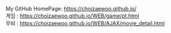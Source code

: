 My GitHub HomePage: https://choizaewoo.github.io/ <br>
게임 : https://choizaewoo.github.io/WEB/game/pt.html <br>
무비 : https://choizaewoo.github.io/WEB/AJAX/movie_detail.html




 
